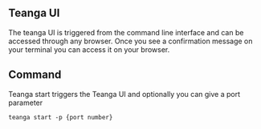 ## Teanga UI
The teanga UI is triggered from the command line interface and can be accessed through any browser.
Once you see a confirmation message on your terminal you can access it on your browser.

## Command
Teanga start triggers the Teanga UI and optionally you can give a port parameter

    teanga start -p {port number}
